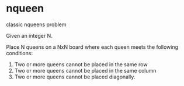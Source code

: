 # nqueen
classic nqueens problem

Given an integer N.

Place N queens on a NxN board where each queen meets the following conditions:
1. Two or more queens cannot be placed in the same row
2. Two or more queens cannot be placed in the same column
3. Two or more queens cannot be placed diagonally.
